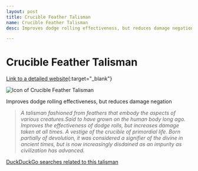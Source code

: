 ```yaml
---
layout: post
title: Crucible Feather Talisman
name: Crucible Feather Talisman
desc: Improves dodge rolling effectiveness, but reduces damage negation

---
```

# Crucible Feather Talisman
[Link to a detailed website](https://eldenring.wiki.fextralife.com/Crucible+Feather+Talisman){:target="_blank"}

![Icon of Crucible Feather Talisman](https://eldenring.wiki.fextralife.com/file/Elden-Ring/crucible_feather_talisman_talisman_elden_ring_wiki_guide_200px.png)

Improves dodge rolling effectiveness, but reduces damage negation

>*A talisman fashioned from feathers that embody the aspects of various creatures.Said to have grown on the human body long ago. Improves the effectiveness of dodge rolls, but increases damage taken at all times. A vestige of the crucible of primordial life. Born partially of devolution, it was considered a signifier of the divine in ancient times, but is now increasingly disdained as an impurity as civilization has advanced.*

[DuckDuckGo searches related to this talisman]({{site.baseurl}}/searches/CrucibleFeatherTalisman)


